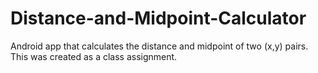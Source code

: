 # Distance-and-Midpoint-Calculator
Android app that calculates the distance and midpoint of two (x,y) pairs.
This was created as a class assignment.
